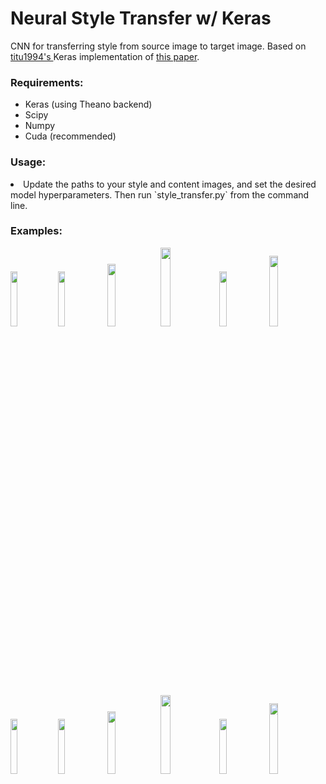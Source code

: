 # Neural Style Transfer w/ Keras

CNN for transferring style from source image to target image. Based on <a href="https://github.com/titu1994/Neural-Style-Transfer">titu1994's </a>Keras implementation of <a href="http://arxiv.org/abs/1508.06576">this paper</a>.

<h3>Requirements: </h3>
<ul>
<li>Keras (using Theano backend)</li>
<li>Scipy</li>
<li>Numpy</li>
<li>Cuda (recommended)</li>
</ul>

<h3>Usage: </h3>
<li>Update the paths to your style and content images, and set the desired model hyperparameters. Then run `style_transfer.py` from the command line.</li>

<h3>Examples:</h3>

<img width=15% src="https://github.com/rdcolema/keras-neural-style-transfer/blob/master/examples/inky_loo.png"/><img width=15% src="https://github.com/rdcolema/keras-neural-style-transfer/blob/master/examples/hunter_s_loo.png"/>
<img width=16% src="https://github.com/rdcolema/keras-neural-style-transfer/blob/master/examples/zombie_loo.png"/>
<img width=18% src="https://github.com/rdcolema/keras-neural-style-transfer/blob/master/examples/candiloo.png"/>
<img width=15% src="https://github.com/rdcolema/keras-neural-style-transfer/blob/master/examples/forest_loo.png"/>
<img width=17% src="https://github.com/rdcolema/keras-neural-style-transfer/blob/master/examples/thorny_loo.png"/>

<img width=15% src="https://github.com/rdcolema/keras-neural-style-transfer/blob/master/examples/style_images/ink_face.jpg"/><img width=15% src="https://github.com/rdcolema/keras-neural-style-transfer/blob/master/examples/style_images/fear_and_loathing.jpg"/>
<img width=16% src="https://github.com/rdcolema/keras-neural-style-transfer/blob/master/examples/style_images/zombie.jpg"/>
<img width=18% src="https://github.com/rdcolema/keras-neural-style-transfer/blob/master/examples//style_images/candy.jpg"/>
<img width=15% src="https://github.com/rdcolema/keras-neural-style-transfer/blob/master/examples/style_images/old_forest.jpg"/>
<img width=17% src="https://github.com/rdcolema/keras-neural-style-transfer/blob/master/examples/style_images/thorns.jpg"/>
